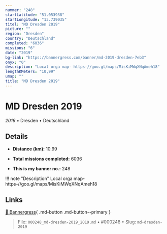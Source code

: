 ```yaml
---
nummer: "248"
startLatitude: "51.053938"
startLongitude: "13.739035"
titel: "MD Dresden 2019"
picture: ""
region: "Dresden"
country: "Deutschland"
completed: "6036"
missions: "6"
date: "2019"
bg-link: "https://bannergress.com/banner/md-2019-dresden-7eb3"
onyx: "0"
description: "Local orga map- https-//goo.gl/maps/MisKiMWqXNqAmeh18"
lengthKMeters: "10,99"
umap: ""
title: "MD Dresden 2019"
---
```

# MD Dresden 2019

*2019* • Dresden • Deutschland



## Details
- **Distance (km):** 10.99

- **Total missions completed:** 6036
- **This is my banner no.:** 248


!!! note "Description"
    Local orga map- https-//goo.gl/maps/MisKiMWqXNqAmeh18



## Links
[🔗 Bannergress](https://bannergress.com/banner/md-2019-dresden-7eb3){ .md-button .md-button--primary }



> File: `000248_md-dresden-2019_2019.md` • #000248 • Slug: `md-dresden-2019`
